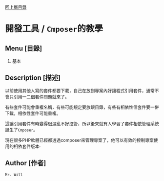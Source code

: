 [回上層目錄](../README.md)

# 開發工具 / `Cmposer`的教學

## **Menu [目錄]**
01. 基本

## **Description [描述]**
以前使用其他人寫的套件都要下載，自己在放到專案內好讓程式引用套件，通常不會只引用一二個套件問題就來了。

有些套件可能會重複名稱，有些可能規定要放跟目錄，有些有相依性信套件要一併下載，相依性套件可能重複。

這讓引用套件有時變得很混亂不好控管，所以後來就有人學習了套件相依管理系統誕生了`Cmposer`。

現在很多PHP軟體已經都透過composer來管理專案了，他可以有效的控制專案使用的相依套件版本‧

## **Author [作者]**
`Mr. Will`

